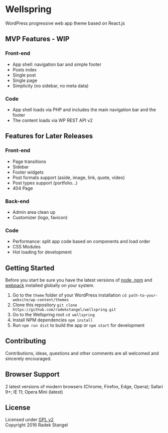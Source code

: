 # Wellspring

WordPress progressive web app theme based on React.js

## MVP Features - WIP

### Front-end

- App shell: navigation bar and simple footer
- Posts index
- Single post
- Single page
- Simplicity (no sidebar, no meta data)

### Code

- App shell loads via PHP and includes the main navigation bar and the footer
- The content loads via WP REST API v2

## Features for Later Releases

### Front-end

- Page transitions
- Sidebar
- Footer widgets
- Post formats support (aside, image, link, quote, video)
- Post types support (portfolio...)
- 404 Page

### Back-end

- Admin area clean up
- Customizer (logo, favicon)

### Code

- Performance: split app code based on components and load order
- CSS Modules
- Hot loading for development

## Getting Started

Before you start be sure you have the latest versions of [node, npm](https://nodejs.org/en/) and [webpack](https://webpack.github.io/docs/installation.html) installed globally on your system.

1. Go to the `theme` folder of your WordPress installation `cd path-to-your-website/wp-content/themes`
2. Clone this repository `git clone https://github.com/radekstangel/wellspring.git`
3. Go to the Wellspring root `cd wellspring`
4. Install NPM dependencies `npm install`
5. Run `npm run dist` to build the app or `npm start` for development

## Contributing

Contributions, ideas, questions and other comments are all welcomed and sincerely encouraged.

## Browser Support

2 latest versions of modern browsers (Chrome, Firefox, Edge, Opera); Safari 9+; IE 11; Opera Mini (latest)

## License

Licensed under [GPL v2](https://www.gnu.org/licenses/old-licenses/gpl-2.0.en.html)  
Copyright 2016 Radek Stangel
